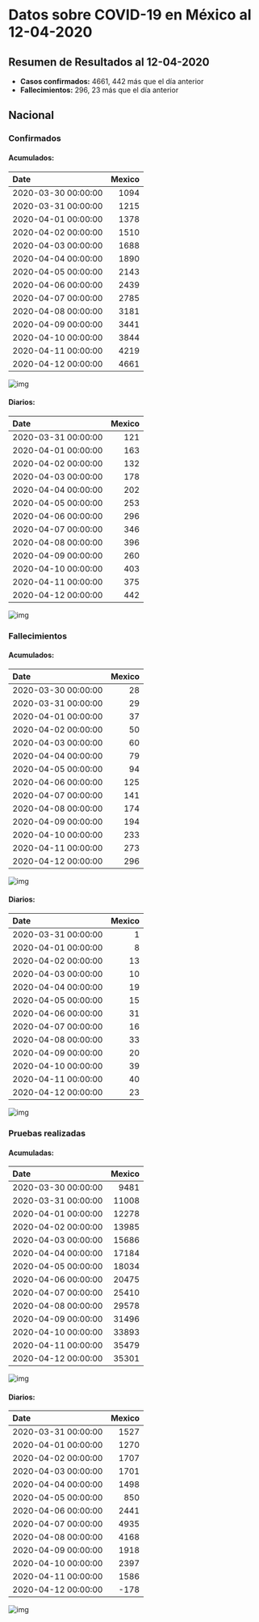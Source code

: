 # Datos sobre COVID-19 en México al 12-04-2020

## Resumen de Resultados al 12-04-2020

- **Casos confirmados:** 4661, 442 más que el día anterior
- **Fallecimientos:** 296, 23 más que el día anterior

## Nacional

### Confirmados

#### Acumulados:

| Date                |   Mexico |
|:--------------------|---------:|
| 2020-03-30 00:00:00 |     1094 |
| 2020-03-31 00:00:00 |     1215 |
| 2020-04-01 00:00:00 |     1378 |
| 2020-04-02 00:00:00 |     1510 |
| 2020-04-03 00:00:00 |     1688 |
| 2020-04-04 00:00:00 |     1890 |
| 2020-04-05 00:00:00 |     2143 |
| 2020-04-06 00:00:00 |     2439 |
| 2020-04-07 00:00:00 |     2785 |
| 2020-04-08 00:00:00 |     3181 |
| 2020-04-09 00:00:00 |     3441 |
| 2020-04-10 00:00:00 |     3844 |
| 2020-04-11 00:00:00 |     4219 |
| 2020-04-12 00:00:00 |     4661 |

![img](img/mex_confirmados_ac.png)

#### Diarios:

| Date                |   Mexico |
|:--------------------|---------:|
| 2020-03-31 00:00:00 |      121 |
| 2020-04-01 00:00:00 |      163 |
| 2020-04-02 00:00:00 |      132 |
| 2020-04-03 00:00:00 |      178 |
| 2020-04-04 00:00:00 |      202 |
| 2020-04-05 00:00:00 |      253 |
| 2020-04-06 00:00:00 |      296 |
| 2020-04-07 00:00:00 |      346 |
| 2020-04-08 00:00:00 |      396 |
| 2020-04-09 00:00:00 |      260 |
| 2020-04-10 00:00:00 |      403 |
| 2020-04-11 00:00:00 |      375 |
| 2020-04-12 00:00:00 |      442 |

![img](img/mex_confirmados_dia.png)

### Fallecimientos

#### Acumulados:

| Date                |   Mexico |
|:--------------------|---------:|
| 2020-03-30 00:00:00 |       28 |
| 2020-03-31 00:00:00 |       29 |
| 2020-04-01 00:00:00 |       37 |
| 2020-04-02 00:00:00 |       50 |
| 2020-04-03 00:00:00 |       60 |
| 2020-04-04 00:00:00 |       79 |
| 2020-04-05 00:00:00 |       94 |
| 2020-04-06 00:00:00 |      125 |
| 2020-04-07 00:00:00 |      141 |
| 2020-04-08 00:00:00 |      174 |
| 2020-04-09 00:00:00 |      194 |
| 2020-04-10 00:00:00 |      233 |
| 2020-04-11 00:00:00 |      273 |
| 2020-04-12 00:00:00 |      296 |

![img](img/mex_muertos_ac.png)

#### Diarios:

| Date                |   Mexico |
|:--------------------|---------:|
| 2020-03-31 00:00:00 |        1 |
| 2020-04-01 00:00:00 |        8 |
| 2020-04-02 00:00:00 |       13 |
| 2020-04-03 00:00:00 |       10 |
| 2020-04-04 00:00:00 |       19 |
| 2020-04-05 00:00:00 |       15 |
| 2020-04-06 00:00:00 |       31 |
| 2020-04-07 00:00:00 |       16 |
| 2020-04-08 00:00:00 |       33 |
| 2020-04-09 00:00:00 |       20 |
| 2020-04-10 00:00:00 |       39 |
| 2020-04-11 00:00:00 |       40 |
| 2020-04-12 00:00:00 |       23 |

![img](img/mex_muertos_dia.png)

### Pruebas realizadas

#### Acumuladas:

| Date                |   Mexico |
|:--------------------|---------:|
| 2020-03-30 00:00:00 |     9481 |
| 2020-03-31 00:00:00 |    11008 |
| 2020-04-01 00:00:00 |    12278 |
| 2020-04-02 00:00:00 |    13985 |
| 2020-04-03 00:00:00 |    15686 |
| 2020-04-04 00:00:00 |    17184 |
| 2020-04-05 00:00:00 |    18034 |
| 2020-04-06 00:00:00 |    20475 |
| 2020-04-07 00:00:00 |    25410 |
| 2020-04-08 00:00:00 |    29578 |
| 2020-04-09 00:00:00 |    31496 |
| 2020-04-10 00:00:00 |    33893 |
| 2020-04-11 00:00:00 |    35479 |
| 2020-04-12 00:00:00 |    35301 |

![img](img/mex_pruebas_ac.png)

#### Diarios:

| Date                |   Mexico |
|:--------------------|---------:|
| 2020-03-31 00:00:00 |     1527 |
| 2020-04-01 00:00:00 |     1270 |
| 2020-04-02 00:00:00 |     1707 |
| 2020-04-03 00:00:00 |     1701 |
| 2020-04-04 00:00:00 |     1498 |
| 2020-04-05 00:00:00 |      850 |
| 2020-04-06 00:00:00 |     2441 |
| 2020-04-07 00:00:00 |     4935 |
| 2020-04-08 00:00:00 |     4168 |
| 2020-04-09 00:00:00 |     1918 |
| 2020-04-10 00:00:00 |     2397 |
| 2020-04-11 00:00:00 |     1586 |
| 2020-04-12 00:00:00 |     -178 |

![img](img/mex_pruebas_dia.png)


